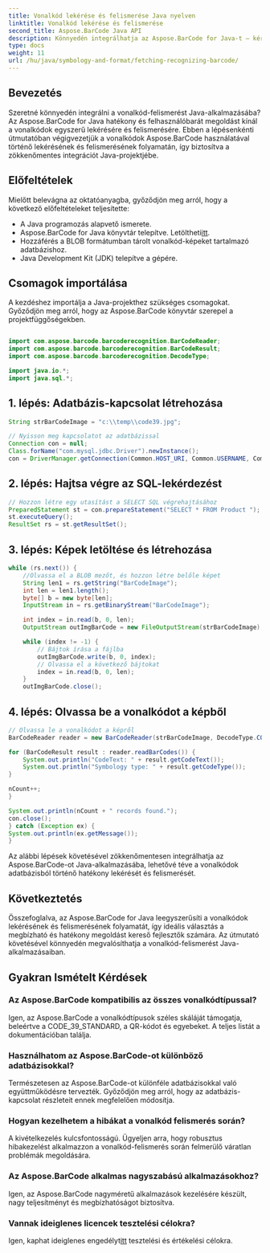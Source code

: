 ```yaml
---
title: Vonalkód lekérése és felismerése Java nyelven
linktitle: Vonalkód lekérése és felismerése
second_title: Aspose.BarCode Java API
description: Könnyedén integrálhatja az Aspose.BarCode for Java-t – kérheti le és ismerheti fel a vonalkódokat egy adatbázisból. Töltse le most a zökkenőmentes vonalkód-integrációs élményért.
type: docs
weight: 11
url: /hu/java/symbology-and-format/fetching-recognizing-barcode/
---
```


## Bevezetés

Szeretné könnyedén integrálni a vonalkód-felismerést Java-alkalmazásába? Az Aspose.BarCode for Java hatékony és felhasználóbarát megoldást kínál a vonalkódok egyszerű lekérésére és felismerésére. Ebben a lépésenkénti útmutatóban végigvezetjük a vonalkódok Aspose.BarCode használatával történő lekérésének és felismerésének folyamatán, így biztosítva a zökkenőmentes integrációt Java-projektjébe.

## Előfeltételek

Mielőtt belevágna az oktatóanyagba, győződjön meg arról, hogy a következő előfeltételeket teljesítette:

- A Java programozás alapvető ismerete.
-  Aspose.BarCode for Java könyvtár telepítve. Letöltheti[itt](https://releases.aspose.com/barcode/java/).
- Hozzáférés a BLOB formátumban tárolt vonalkód-képeket tartalmazó adatbázishoz.
- Java Development Kit (JDK) telepítve a gépére.

## Csomagok importálása

A kezdéshez importálja a Java-projekthez szükséges csomagokat. Győződjön meg arról, hogy az Aspose.BarCode könyvtár szerepel a projektfüggőségekben.

```java

import com.aspose.barcode.barcoderecognition.BarCodeReader;
import com.aspose.barcode.barcoderecognition.BarCodeResult;
import com.aspose.barcode.barcoderecognition.DecodeType;

import java.io.*;
import java.sql.*;
```

## 1. lépés: Adatbázis-kapcsolat létrehozása

```java
String strBarCodeImage = "c:\\temp\\code39.jpg";

// Nyisson meg kapcsolatot az adatbázissal
Connection con = null;
Class.forName("com.mysql.jdbc.Driver").newInstance();
con = DriverManager.getConnection(Common.HOST_URI, Common.USERNAME, Common.PASSWORD);
```

## 2. lépés: Hajtsa végre az SQL-lekérdezést

```java
// Hozzon létre egy utasítást a SELECT SQL végrehajtásához
PreparedStatement st = con.prepareStatement("SELECT * FROM Product ");
st.executeQuery();
ResultSet rs = st.getResultSet();
```

## 3. lépés: Képek letöltése és létrehozása

```java
while (rs.next()) {
    //Olvassa el a BLOB mezőt, és hozzon létre belőle képet
    String len1 = rs.getString("BarCodeImage");
    int len = len1.length();
    byte[] b = new byte[len];
    InputStream in = rs.getBinaryStream("BarCodeImage");

    int index = in.read(b, 0, len);
    OutputStream outImgBarCode = new FileOutputStream(strBarCodeImage);

    while (index != -1) {
        // Bájtok írása a fájlba
        outImgBarCode.write(b, 0, index);
        // Olvassa el a következő bájtokat
        index = in.read(b, 0, len);
    }
    outImgBarCode.close();
```

## 4. lépés: Olvassa be a vonalkódot a képből

```java
// Olvassa le a vonalkódot a képről
BarCodeReader reader = new BarCodeReader(strBarCodeImage, DecodeType.CODE_39_STANDARD);

for (BarCodeResult result : reader.readBarCodes()) {
    System.out.println("CodeText: " + result.getCodeText());
    System.out.println("Symbology type: " + result.getCodeType());
}

nCount++;
}

System.out.println(nCount + " records found.");
con.close();
} catch (Exception ex) {
System.out.println(ex.getMessage());
}
```

Az alábbi lépések követésével zökkenőmentesen integrálhatja az Aspose.BarCode-ot Java-alkalmazásába, lehetővé téve a vonalkódok adatbázisból történő hatékony lekérését és felismerését.

## Következtetés

Összefoglalva, az Aspose.BarCode for Java leegyszerűsíti a vonalkódok lekérésének és felismerésének folyamatát, így ideális választás a megbízható és hatékony megoldást kereső fejlesztők számára. Az útmutató követésével könnyedén megvalósíthatja a vonalkód-felismerést Java-alkalmazásaiban.

## Gyakran Ismételt Kérdések

### Az Aspose.BarCode kompatibilis az összes vonalkódtípussal?
Igen, az Aspose.BarCode a vonalkódtípusok széles skáláját támogatja, beleértve a CODE_39_STANDARD, a QR-kódot és egyebeket. A teljes listát a dokumentációban találja.

### Használhatom az Aspose.BarCode-ot különböző adatbázisokkal?
Természetesen az Aspose.BarCode-ot különféle adatbázisokkal való együttműködésre tervezték. Győződjön meg arról, hogy az adatbázis-kapcsolat részleteit ennek megfelelően módosítja.

### Hogyan kezelhetem a hibákat a vonalkód felismerés során?
A kivételkezelés kulcsfontosságú. Ügyeljen arra, hogy robusztus hibakezelést alkalmazzon a vonalkód-felismerés során felmerülő váratlan problémák megoldására.

### Az Aspose.BarCode alkalmas nagyszabású alkalmazásokhoz?
Igen, az Aspose.BarCode nagyméretű alkalmazások kezelésére készült, nagy teljesítményt és megbízhatóságot biztosítva.

### Vannak ideiglenes licencek tesztelési célokra?
 Igen, kaphat ideiglenes engedélyt[itt](https://purchase.aspose.com/temporary-license/) tesztelési és értékelési célokra.
